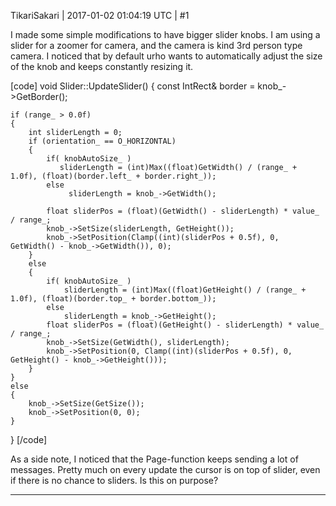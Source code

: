 TikariSakari | 2017-01-02 01:04:19 UTC | #1

I made some simple modifications to have bigger slider knobs. I am using a slider for a zoomer for camera, and the camera is kind 3rd person type camera. I noticed that by default urho wants to automatically adjust the size of the knob and keeps constantly resizing it.

[code]
void Slider::UpdateSlider()
{
    const IntRect& border = knob_->GetBorder();

    if (range_ > 0.0f)
    {
        int sliderLength = 0;
        if (orientation_ == O_HORIZONTAL)
        {
            if( knobAutoSize_ )
               sliderLength = (int)Max((float)GetWidth() / (range_ + 1.0f), (float)(border.left_ + border.right_));
            else
                 sliderLength = knob_->GetWidth();

            float sliderPos = (float)(GetWidth() - sliderLength) * value_ / range_;
            knob_->SetSize(sliderLength, GetHeight());
            knob_->SetPosition(Clamp((int)(sliderPos + 0.5f), 0, GetWidth() - knob_->GetWidth()), 0);
        }
        else
        {
            if( knobAutoSize_ )
                sliderLength = (int)Max((float)GetHeight() / (range_ + 1.0f), (float)(border.top_ + border.bottom_));
            else
                sliderLength = knob_->GetHeight();
            float sliderPos = (float)(GetHeight() - sliderLength) * value_ / range_;
            knob_->SetSize(GetWidth(), sliderLength);
            knob_->SetPosition(0, Clamp((int)(sliderPos + 0.5f), 0, GetHeight() - knob_->GetHeight()));
        }
    }
    else
    {
        knob_->SetSize(GetSize());
        knob_->SetPosition(0, 0);
    }
}
[/code]

As a side note, I noticed that the Page-function keeps sending a lot of messages. Pretty much on every update the cursor is on top of slider, even if there is no chance to sliders. Is this on purpose?

-------------------------

